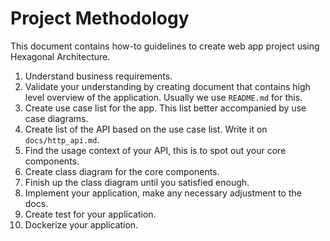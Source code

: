 # Project Methodology

This document contains how-to guidelines to create web app project using Hexagonal Architecture.

1. Understand business requirements.
2. Validate your understanding by creating document that contains high level overview of the application. Usually we use `README.md` for this.
3. Create use case list for the app. This list better accompanied by use case diagrams.
4. Create list of the API based on the use case list. Write it on `docs/http_api.md`.
5. Find the usage context of your API, this is to spot out your core components.
6. Create class diagram for the core components.
7. Finish up the class diagram until you satisfied enough.
8. Implement your application, make any necessary adjustment to the docs.
9. Create test for your application.
10. Dockerize your application.